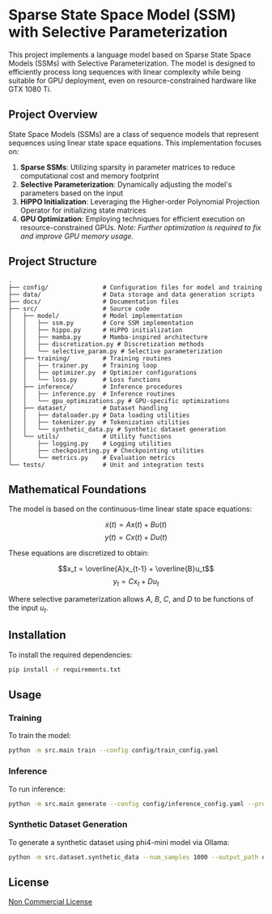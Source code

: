 # Sparse State Space Model (SSM) with Selective Parameterization

This project implements a language model based on Sparse State Space Models (SSMs) with Selective Parameterization. The model is designed to efficiently process long sequences with linear complexity while being suitable for GPU deployment, even on resource-constrained hardware like GTX 1080 Ti.

## Project Overview

State Space Models (SSMs) are a class of sequence models that represent sequences using linear state space equations. This implementation focuses on:

1. **Sparse SSMs**: Utilizing sparsity in parameter matrices to reduce computational cost and memory footprint
2. **Selective Parameterization**: Dynamically adjusting the model's parameters based on the input
3. **HiPPO Initialization**: Leveraging the Higher-order Polynomial Projection Operator for initializing state matrices
4. **GPU Optimization**: Employing techniques for efficient execution on resource-constrained GPUs.
   *Note: Further optimization is required to fix and improve GPU memory usage.*

## Project Structure

```
.
├── config/               # Configuration files for model and training
├── data/                 # Data storage and data generation scripts
├── docs/                 # Documentation files
├── src/                  # Source code
│   ├── model/            # Model implementation
│   │   ├── ssm.py        # Core SSM implementation
│   │   ├── hippo.py      # HiPPO initialization
│   │   ├── mamba.py      # Mamba-inspired architecture
│   │   ├── discretization.py # Discretization methods
│   │   └── selective_param.py # Selective parameterization
│   ├── training/         # Training routines
│   │   ├── trainer.py    # Training loop
│   │   ├── optimizer.py  # Optimizer configurations
│   │   └── loss.py       # Loss functions
│   ├── inference/        # Inference procedures
│   │   ├── inference.py  # Inference routines
│   │   └── gpu_optimizations.py # GPU-specific optimizations
│   ├── dataset/          # Dataset handling
│   │   ├── dataloader.py # Data loading utilities
│   │   ├── tokenizer.py  # Tokenization utilities
│   │   └── synthetic_data.py # Synthetic dataset generation
│   └── utils/            # Utility functions
│       ├── logging.py    # Logging utilities
│       ├── checkpointing.py # Checkpointing utilities
│       └── metrics.py    # Evaluation metrics
└── tests/                # Unit and integration tests
```

## Mathematical Foundations

The model is based on the continuous-time linear state space equations:

$$\dot{x}(t) = Ax(t) + Bu(t)$$
$$y(t) = Cx(t) + Du(t)$$

These equations are discretized to obtain:

$$x_t = \overline{A}x_{t-1} + \overline{B}u_t$$
$$y_t = Cx_t + Du_t$$

Where selective parameterization allows $A$, $B$, $C$, and $D$ to be functions of the input $u_t$.

## Installation

To install the required dependencies:

```bash
pip install -r requirements.txt
```

## Usage

### Training

To train the model:

```bash
python -m src.main train --config config/train_config.yaml
```

### Inference

To run inference:

```bash
python -m src.main generate --config config/inference_config.yaml --prompt "Your prompt here"
```

### Synthetic Dataset Generation

To generate a synthetic dataset using phi4-mini model via Ollama:

```bash
python -m src.dataset.synthetic_data --num_samples 1000 --output_path data/synthetic/phi4_dataset.json
```

## License

[Non Commercial License](LICENSE)
